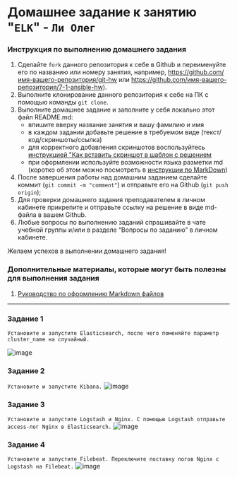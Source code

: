 # Домашнее задание к занятию "`ELK`" - `Ли Олег`


### Инструкция по выполнению домашнего задания

   1. Сделайте `fork` данного репозитория к себе в Github и переименуйте его по названию или номеру занятия, например, https://github.com/имя-вашего-репозитория/git-hw или  https://github.com/имя-вашего-репозитория/7-1-ansible-hw).
   2. Выполните клонирование данного репозитория к себе на ПК с помощью команды `git clone`.
   3. Выполните домашнее задание и заполните у себя локально этот файл README.md:
      - впишите вверху название занятия и вашу фамилию и имя
      - в каждом задании добавьте решение в требуемом виде (текст/код/скриншоты/ссылка)
      - для корректного добавления скриншотов воспользуйтесь [инструкцией "Как вставить скриншот в шаблон с решением](https://github.com/netology-code/sys-pattern-homework/blob/main/screen-instruction.md)
      - при оформлении используйте возможности языка разметки md (коротко об этом можно посмотреть в [инструкции  по MarkDown](https://github.com/netology-code/sys-pattern-homework/blob/main/md-instruction.md))
   4. После завершения работы над домашним заданием сделайте коммит (`git commit -m "comment"`) и отправьте его на Github (`git push origin`);
   5. Для проверки домашнего задания преподавателем в личном кабинете прикрепите и отправьте ссылку на решение в виде md-файла в вашем Github.
   6. Любые вопросы по выполнению заданий спрашивайте в чате учебной группы и/или в разделе “Вопросы по заданию” в личном кабинете.
   
Желаем успехов в выполнении домашнего задания!
   
### Дополнительные материалы, которые могут быть полезны для выполнения задания

1. [Руководство по оформлению Markdown файлов](https://gist.github.com/Jekins/2bf2d0638163f1294637#Code)

---

### Задание 1

`Установите и запустите Elasticsearch, после чего поменяйте параметр cluster_name на случайный.`

![image](https://github.com/user-attachments/assets/405a466c-a8a7-4ace-b0d8-6b15675603ce)


### Задание 2

`Установите и запустите Kibana.`
![image](https://github.com/user-attachments/assets/d3358f91-f484-43e3-b10b-a307f9f54404)


### Задание 3

`Установите и запустите Logstash и Nginx. С помощью Logstash отправьте access-лог Nginx в Elasticsearch.`
![image](https://github.com/user-attachments/assets/64656949-6732-4361-aa26-94af3d3a036e)


### Задание 4

`Установите и запустите Filebeat. Переключите поставку логов Nginx с Logstash на Filebeat.`
![image](https://github.com/user-attachments/assets/63320216-e226-45d4-ba2f-f4d43acec209)


